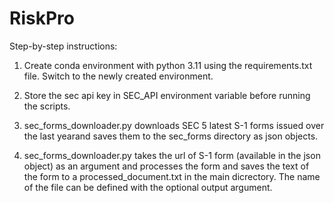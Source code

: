 # RiskPro

Step-by-step instructions:


1. Create conda environment with python 3.11 using the requirements.txt file. Switch to the newly created environment.

2. Store the sec api key in SEC_API environment variable before running the scripts.

2. sec_forms_downloader.py downloads SEC 5 latest S-1 forms issued over the last yearand saves them to the sec_forms directory as json objects.


3. sec_forms_downloader.py takes the url of S-1 form (available in the json object) as an argument and processes the form and saves the text of the form to a processed_document.txt in the main dicrectory. The name of the file can be defined with the optional output argument.